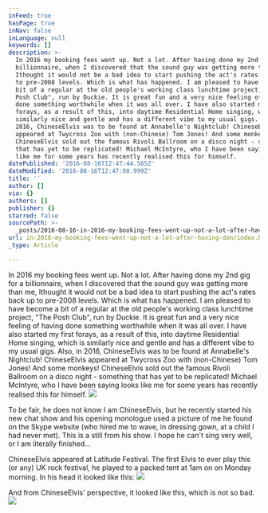 ```yaml
---
inFeed: true
hasPage: true
inNav: false
inLanguage: null
keywords: []
description: >-
  In 2016 my booking fees went up. Not a lot. After having done my 2nd gig for a
  billionnaire, when I discovered that the sound guy was getting more than me,
  Ithought it would not be a bad idea to start pushing the act's rates back up
  to pre-2008 levels. Which is what has happened. I am pleased to have become a
  bit of a regular at the old people's working class lunchtime project, "The
  Posh Club", run by Duckie. It is great fun and a very nice feeling of having
  done something worthwhile when it was all over. I have also started my first
  forays, as a result of this, into daytime Residential Home singing, which is
  similarly nice and gentle and has a different vibe to my usual gigs. Also, in
  2016, ChineseElvis was to be found at Annabelle's Nightclub! ChineseElvis
  appeared at Twycross Zoo with (non-Chinese) Tom Jones! And some monkeys!
  ChineseElvis sold out the famous Rivoli Ballroom on a disco night - something
  that has yet to be replicated! Michael McIntyre, who I have been saying looks
  like me for some years has recently realised this for himself. 
datePublished: '2016-08-16T12:47:44.565Z'
dateModified: '2016-08-16T12:47:08.999Z'
title: ''
author: []
via: {}
authors: []
publisher: {}
starred: false
sourcePath: >-
  _posts/2016-08-16-in-2016-my-booking-fees-went-up-not-a-lot-after-having-don.md
url: in-2016-my-booking-fees-went-up-not-a-lot-after-having-don/index.html
_type: Article

---
```

In 2016 my booking fees went up. Not a lot. After having done my 2nd gig for a billionnaire, when I discovered that the sound guy was getting more than me, Ithought it would not be a bad idea to start pushing the act's rates back up to pre-2008 levels. Which is what has happened. I am pleased to have become a bit of a regular at the old people's working class lunchtime project, "The Posh Club", run by Duckie. It is great fun and a very nice feeling of having done something worthwhile when it was all over. I have also started my first forays, as a result of this, into daytime Residential Home singing, which is similarly nice and gentle and has a different vibe to my usual gigs. Also, in 2016, ChineseElvis was to be found at Annabelle's Nightclub! ChineseElvis appeared at Twycross Zoo with (non-Chinese) Tom Jones! And some monkeys! ChineseElvis sold out the famous Rivoli Ballroom on a disco night - something that has yet to be replicated! Michael McIntyre, who I have been saying looks like me for some years has recently realised this for himself. ![](https://the-grid-user-content.s3-us-west-2.amazonaws.com/1279c2c6-b89a-4752-965e-bb03bd4a68d9.png)

To be fair, he does not know I am ChineseElvis, but he recently started his new chat show and his opening monologue used a picture of me he found on the Skype website (who hired me to wave, in dressing gown, at a child I had never met). This is a still from his show. I hope he can't sing very well, or I am literally finished...

ChineseElvis appeared at Latitude Festival. The first Elvis to ever play this (or any) UK rock festival, he played to a packed tent at 1am on on Monday morning. In his head it looked like this: ![](https://the-grid-user-content.s3-us-west-2.amazonaws.com/524ff8e0-a05a-4be2-9e44-93c6b9c080ba.jpg)

And from ChineseElvis' perspective, it looked like this, which is not so bad.
![](https://the-grid-user-content.s3-us-west-2.amazonaws.com/9d4b990b-bf9b-4a89-a167-8a1d9bdd40da.jpg)